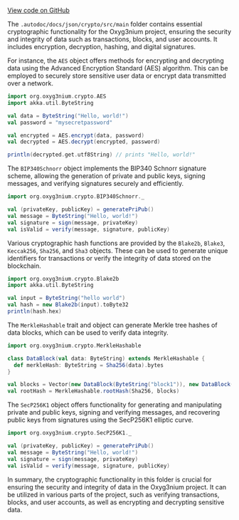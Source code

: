 [View code on GitHub](https://github.com/oxyg3nium/oxyg3nium/.autodoc/docs/json/crypto/src/main)

The `.autodoc/docs/json/crypto/src/main` folder contains essential cryptographic functionality for the Oxyg3nium project, ensuring the security and integrity of data such as transactions, blocks, and user accounts. It includes encryption, decryption, hashing, and digital signatures.

For instance, the `AES` object offers methods for encrypting and decrypting data using the Advanced Encryption Standard (AES) algorithm. This can be employed to securely store sensitive user data or encrypt data transmitted over a network.

```scala
import org.oxyg3nium.crypto.AES
import akka.util.ByteString

val data = ByteString("Hello, world!")
val password = "mysecretpassword"

val encrypted = AES.encrypt(data, password)
val decrypted = AES.decrypt(encrypted, password)

println(decrypted.get.utf8String) // prints "Hello, world!"
```

The `BIP340Schnorr` object implements the BIP340 Schnorr signature scheme, allowing the generation of private and public keys, signing messages, and verifying signatures securely and efficiently.

```scala
import org.oxyg3nium.crypto.BIP340Schnorr._

val (privateKey, publicKey) = generatePriPub()
val message = ByteString("Hello, world!")
val signature = sign(message, privateKey)
val isValid = verify(message, signature, publicKey)
```

Various cryptographic hash functions are provided by the `Blake2b`, `Blake3`, `Keccak256`, `Sha256`, and `Sha3` objects. These can be used to generate unique identifiers for transactions or verify the integrity of data stored on the blockchain.

```scala
import org.oxyg3nium.crypto.Blake2b
import akka.util.ByteString

val input = ByteString("hello world")
val hash = new Blake2b(input).toByte32
println(hash.hex)
```

The `MerkleHashable` trait and object can generate Merkle tree hashes of data blocks, which can be used to verify data integrity.

```scala
import org.oxyg3nium.crypto.MerkleHashable

class DataBlock(val data: ByteString) extends MerkleHashable {
  def merkleHash: ByteString = Sha256(data).bytes
}

val blocks = Vector(new DataBlock(ByteString("block1")), new DataBlock(ByteString("block2")))
val rootHash = MerkleHashable.rootHash(Sha256, blocks)
```

The `SecP256K1` object offers functionality for generating and manipulating private and public keys, signing and verifying messages, and recovering public keys from signatures using the SecP256K1 elliptic curve.

```scala
import org.oxyg3nium.crypto.SecP256K1._

val (privateKey, publicKey) = generatePriPub()
val message = ByteString("Hello, world!")
val signature = sign(message, privateKey)
val isValid = verify(message, signature, publicKey)
```

In summary, the cryptographic functionality in this folder is crucial for ensuring the security and integrity of data in the Oxyg3nium project. It can be utilized in various parts of the project, such as verifying transactions, blocks, and user accounts, as well as encrypting and decrypting sensitive data.
